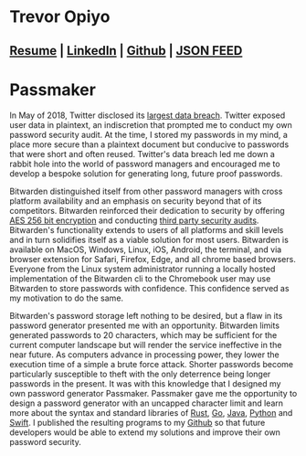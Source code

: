 # Trevor Opiyo

## [Resume][1] | [LinkedIn][2] | [Github][3] | [JSON FEED][4]


# Passmaker
In May of 2018, Twitter disclosed its [largest data breach][5]. Twitter exposed user data  in plaintext, an indiscretion that prompted me to conduct my own password security audit. At the time, I stored my passwords in my mind, a place more secure than a plaintext document but conducive to passwords that were short and often reused. Twitter's data breach led me down a rabbit hole into the world of password managers and encouraged me to develop a bespoke solution for generating long, future proof passwords.

Bitwarden distinguished itself from other password managers with cross platform availability and an emphasis on security beyond that of its competitors. Bitwarden reinforced their dedication to security by offering [AES 256 bit encryption][6] and conducting [third party security audits][7]. Bitwarden's functionality extends to users of all platforms and skill levels and in turn solidifies itself as a viable solution for most users. Bitwarden is available on MacOS, Windows, Linux, iOS, Android, the terminal, and via browser extension for Safari, Firefox, Edge, and all chrome based browsers. Everyone from the Linux system administrator running a locally hosted implementation of the Bitwarden cli to the Chromebook user may use Bitwarden to store passwords with confidence. This confidence served as my motivation to do the same.

Bitwarden's password storage left nothing to be desired, but a flaw in its password generator presented me with an opportunity. Bitwarden limits generated passwords to 20 characters, which may be sufficient for the current computer landscape but will render the service ineffective in the near future. As computers advance in processing power, they lower the execution time of a simple a brute force attack. Shorter passwords become particularly susceptible to theft with the only deterrence being longer passwords in the present. It was with this knowledge that I designed my own password generator Passmaker. Passmaker gave me the opportunity to design a password generator with an uncapped character limit and learn more about the syntax and standard libraries of [Rust][8], [Go][9], [Java][10], [Python][11] and [Swift][12]. I published the resulting programs to my [Github][13] so that future developers would be able to extend my solutions and improve their own password security.

[1]: resume.pdf
[2]: https://www.linkedin.com/in/trevoropiyo
[3]: https://github.com/Trevor-Opiyo
[4]: feed.json
[5]: https://www.theverge.com/2018/5/3/17316684/twitter-password-bug-security-flaw-exposed-change-now
[6]: https://bitwarden.com/products
[7]: https://bitwarden.com/products
[8]: https://github.com/Trevor-Opiyo/rust-passmaker
[9]: https://github.com/Trevor-Opiyo/go-passmaker
[10]: https://github.com/Trevor-Opiyo/java-passmaker
[11]: https://github.com/Trevor-Opiyo/python-passmaker
[12]: https://github.com/Trevor-Opiyo/swift-passmaker
[13]: https://github.com/Trevor-Opiyo